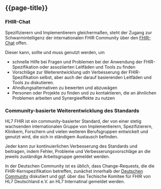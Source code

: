 ## {{page-title}}

### FHIR-Chat
Spezifizierern und Implementierern gleichermaßen, steht der Zugang zur Schwarmintelligenz der internationalen FHIR Community über den [FHIR-Chat](http://chat.fhir.org) offen.

Dieser kann, sollte und muss genutzt werden, um
* schnelle Hilfe bei Fragen und Problemen bei der Anwendung der FHIR-Spezifikation oder assoziierten Leitfäden und Tools zu finden
* Vorschläge zur Weiterentwicklung udn Verbesserung der FHIR-Spezifikation selbst, aber auch der darauf basierenden Leitfäden und Tools zu diskutieren.
* Ahndlungsalternativen zu bewerten und abzuwägen
* Personen oder Projekte zu finden und zu kontaktieren, die an ähnlichen Problemen arbeiten und Synergieeffekte zu nutzen



### Community-basierte Weiterentwicklung des Standards

HL7 FHIR ist ein community-basierter Standard, der von einer stetig wachsenden internationalen Gruppe von Implementierern, Spezifizierern, Klinikern, Forschern und vielen weiteren Berufsgruppen entwickelt und genutzt wird, die sich in ständigem Austausch befinden.

Jeder kann zur kontinuierlichen Verbesserung des Standards und beitragen, indem Fehler, Probleme und Verbesserungsvorschläge an die jeweils zuständige Arbeitsgruppe gemeldet werden. 

In der Deutschen Community ist es üblich, dass Change-Requests, die die FHIR-Kernspezifikation betreffen, zunächst innerhalb der [Deutschen Community](https://chat.fhir.org/#narrow/stream/179183-german-(d-a-ch)) diskutiert und ggf. über das Techische Komitee für FHIR von HL7 Deutschland e.V. an HL7 Internatinal gemeldet werden.

